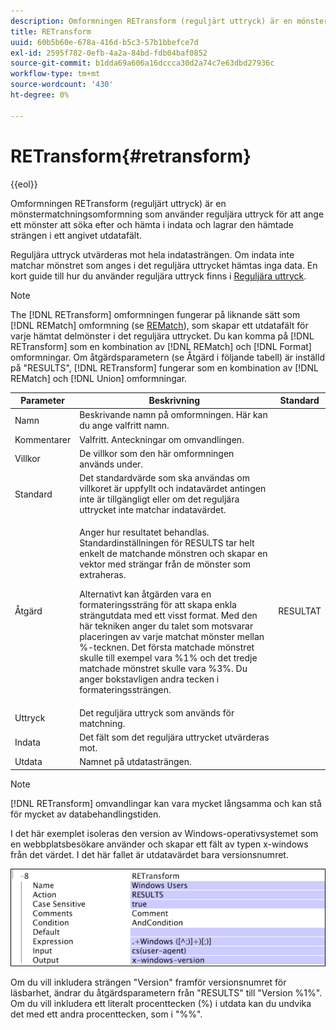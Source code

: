 ```yaml
---
description: Omformningen RETransform (reguljärt uttryck) är en mönstermatchningsomformning som använder reguljära uttryck för att ange ett mönster att söka efter och hämta i indata och lagrar den hämtade strängen i ett angivet utdatafält.
title: RETransform
uuid: 60b5b60e-678a-416d-b5c3-57b1bbefce7d
exl-id: 2595f782-0efb-4a2a-84bd-fdb04baf0852
source-git-commit: b1dda69a606a16dccca30d2a74c7e63dbd27936c
workflow-type: tm+mt
source-wordcount: '430'
ht-degree: 0%

---
```


# RETransform{#retransform}

{{eol}}

Omformningen RETransform (reguljärt uttryck) är en mönstermatchningsomformning som använder reguljära uttryck för att ange ett mönster att söka efter och hämta i indata och lagrar den hämtade strängen i ett angivet utdatafält.

Reguljära uttryck utvärderas mot hela indatasträngen. Om indata inte matchar mönstret som anges i det reguljära uttrycket hämtas inga data. En kort guide till hur du använder reguljära uttryck finns i [Reguljära uttryck](../../../../../home/c-dataset-const-proc/c-reg-exp.md#concept-070077baa419475094ef0469e92c5b9c).

>[!NOTE]
>
>The [!DNL RETransform] omformningen fungerar på liknande sätt som [!DNL REMatch] omformning (se [REMatch](../../../../../home/c-dataset-const-proc/c-data-trans/c-transf-types/c-standard-transf/c-rematch.md#concept-7f0b1caad1df46aabef4448f88261a8e)), som skapar ett utdatafält för varje hämtat delmönster i det reguljära uttrycket. Du kan komma på [!DNL RETransform] som en kombination av [!DNL REMatch] och [!DNL Format] omformningar. Om åtgärdsparametern (se Åtgärd i följande tabell) är inställd på &quot;RESULTS&quot;, [!DNL RETransform] fungerar som en kombination av [!DNL REMatch] och [!DNL Union] omformningar.

<table id="table_51B7342E6A5E4E31913BD0F6A6ACC424"> 
 <thead> 
  <tr> 
   <th colname="col1" class="entry"> Parameter </th> 
   <th colname="col2" class="entry"> Beskrivning </th> 
   <th colname="col3" class="entry"> Standard </th> 
  </tr> 
 </thead>
 <tbody> 
  <tr> 
   <td colname="col1"> Namn </td> 
   <td colname="col2"> Beskrivande namn på omformningen. Här kan du ange valfritt namn. </td> 
   <td colname="col3"></td> 
  </tr> 
  <tr> 
   <td colname="col1"> Kommentarer </td> 
   <td colname="col2"> Valfritt. Anteckningar om omvandlingen. </td> 
   <td colname="col3"></td> 
  </tr> 
  <tr> 
   <td colname="col1"> Villkor </td> 
   <td colname="col2"> De villkor som den här omformningen används under. </td> 
   <td colname="col3"></td> 
  </tr> 
  <tr> 
   <td colname="col1"> Standard </td> 
   <td colname="col2"> Det standardvärde som ska användas om villkoret är uppfyllt och indatavärdet antingen inte är tillgängligt eller om det reguljära uttrycket inte matchar indatavärdet. </td> 
   <td colname="col3"></td> 
  </tr> 
  <tr> 
   <td colname="col1"> Åtgärd </td> 
   <td colname="col2"> <p>Anger hur resultatet behandlas. Standardinställningen för RESULTS tar helt enkelt de matchande mönstren och skapar en vektor med strängar från de mönster som extraheras. </p> <p> Alternativt kan åtgärden vara en formateringssträng för att skapa enkla strängutdata med ett visst format. Med den här tekniken anger du talet som motsvarar placeringen av varje matchat mönster mellan %-tecknen. Det första matchade mönstret skulle till exempel vara %1% och det tredje matchade mönstret skulle vara %3%. Du anger bokstavligen andra tecken i formateringssträngen. </p> </td> 
   <td colname="col3"> RESULTAT </td> 
  </tr> 
  <tr> 
   <td colname="col1"> Uttryck </td> 
   <td colname="col2"> Det reguljära uttryck som används för matchning. </td> 
   <td colname="col3"></td> 
  </tr> 
  <tr> 
   <td colname="col1"> Indata </td> 
   <td colname="col2"> Det fält som det reguljära uttrycket utvärderas mot. </td> 
   <td colname="col3"></td> 
  </tr> 
  <tr> 
   <td colname="col1"> Utdata </td> 
   <td colname="col2"> Namnet på utdatasträngen. </td> 
   <td colname="col3"></td> 
  </tr> 
 </tbody> 
</table>

>[!NOTE]
>
>[!DNL RETransform] omvandlingar kan vara mycket långsamma och kan stå för mycket av databehandlingstiden.

I det här exemplet isoleras den version av Windows-operativsystemet som en webbplatsbesökare använder och skapar ett fält av typen x-windows från det värdet. I det här fallet är utdatavärdet bara versionsnumret.

![](assets/cfg_TransformationType_RegularExpression.png)

Om du vill inkludera strängen &quot;Version&quot; framför versionsnumret för läsbarhet, ändrar du åtgärdsparametern från &quot;RESULTS&quot; till &quot;Version %1%&quot;. Om du vill inkludera ett literalt procenttecken (%) i utdata kan du undvika det med ett andra procenttecken, som i &quot;%%&quot;.
